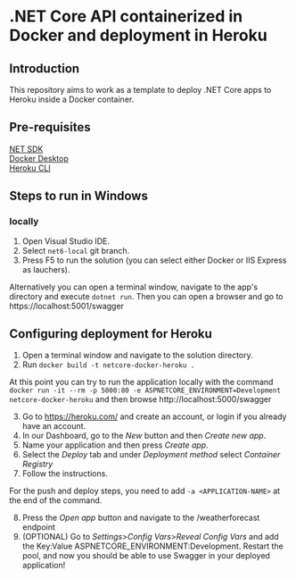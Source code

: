 # .NET Core API containerized in Docker and deployment in Heroku

## Introduction

This repository aims to work as a template to deploy .NET Core apps to Heroku inside a Docker container.

## Pre-requisites

[NET SDK](https://dotnet.microsoft.com/en-us/download/dotnet/6.0)  
[Docker Desktop](https://www.docker.com/products/docker-desktop/)  
[Heroku CLI](https://devcenter.heroku.com/articles/heroku-cli)

## Steps to run in Windows

### locally

1. Open Visual Studio IDE.
2. Select `net6-local` git branch.
3. Press F5 to run the solution (you can select either Docker or IIS Express as lauchers).

Alternatively you can open a terminal window, navigate to the app's directory and execute `dotnet run`. Then you can open a browser and go to https://localhost:5001/swagger

## Configuring deployment for Heroku

1. Open a terminal window and navigate to the solution directory. 
2. Run `docker build -t netcore-docker-heroku .`

At this point you can try to run the application locally with the command `docker run -it --rm -p 5000:80 -e ASPNETCORE_ENVIRONMENT=Development netcore-docker-heroku` and then browse http://localhost:5000/swagger

3. Go to https://heroku.com/ and create an account, or login if you already have an account.
4. In our Dashboard, go to the *New* button and then *Create new app*.
5. Name your application and then press *Create app*.
6. Select the *Deploy* tab and under *Deployment method* select *Container Registry*
7. Follow the instructions.

For the push and deploy steps, you need to add `-a <APPLICATION-NAME>` at the end of the command.

8. Press the *Open app* button and navigate to the /weatherforecast endpoint
9. (OPTIONAL) Go to *Settings*>*Config Vars*>*Reveal Config Vars* and add the Key:Value ASPNETCORE_ENVIRONMENT:Development. Restart the pool, and now you should be able to use Swagger in your deployed application!
